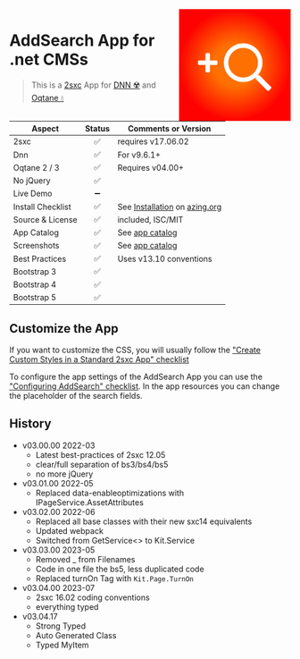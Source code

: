 <img src="app-icon.png" align="right" width="200px">

# AddSearch App for .net CMSs

> This is a [2sxc](https://2sxc.org) App for [DNN ☢️](https://www.dnnsoftware.com/) and [Oqtane 💧](https://www.oqtane.org/)

| Aspect              | Status | Comments or Version |
| ------------------- | :----: | ------------------- |
| 2sxc                | ✅    | requires v17.06.02
| Dnn                 | ✅    | For v9.6.1+
| Oqtane 2 / 3        | ✅    | Requires v04.00+
| No jQuery           | ✅    |
| Live Demo           | ➖    |
| Install Checklist   | ✅    | See [Installation](https://azing.org/2sxc/r/TBMhK1YB) on [azing.org](https://azing.org/2sxc)
| Source & License    | ✅    | included, ISC/MIT
| App Catalog         | ✅    | See [app catalog](https://2sxc.org/en/apps/app/addsearch-app-v3-hybrid-for-dnn-and-oqtane)
| Screenshots         | ✅    | See [app catalog](https://2sxc.org/en/apps/app/addsearch-app-v3-hybrid-for-dnn-and-oqtane)
| Best Practices      | ✅    | Uses v13.10 conventions
| Bootstrap 3         | ✅    |
| Bootstrap 4         | ✅    |
| Bootstrap 5         | ✅    |

## Customize the App

If you want to customize the CSS, you will usually follow the ["Create Custom Styles in a Standard 2sxc App" checklist](https://azing.org/2sxc/r/gg_aB9FD)

To configure the app settings of the AddSearch App you can use the ["Configuring AddSearch" checklist](https://azing.org/2sxc/r/LCKhUXm5).
In the app resources you can change the placeholder of the search fields.


## History

* v03.00.00 2022-03
  * Latest best-practices of 2sxc 12.05
  * clear/full separation of bs3/bs4/bs5
  * no more jQuery
* v03.01.00 2022-05
  * Replaced data-enableoptimizations with IPageService.AssetAttributes
* v03.02.00 2022-06 
  * Replaced all base classes with their new sxc14 equivalents
  * Updated webpack
  * Switched from GetService<> to Kit.Service
* v03.03.00 2023-05
  * Removed _ from Filenames
  * Code in one file the bs5, less duplicated code
  * Replaced turnOn Tag with `Kit.Page.TurnOn`
* v03.04.00 2023-07
  * 2sxc 16.02 coding conventions
  * everything typed
* v03.04.17
  * Strong Typed
  * Auto Generated Class
  * Typed MyItem 